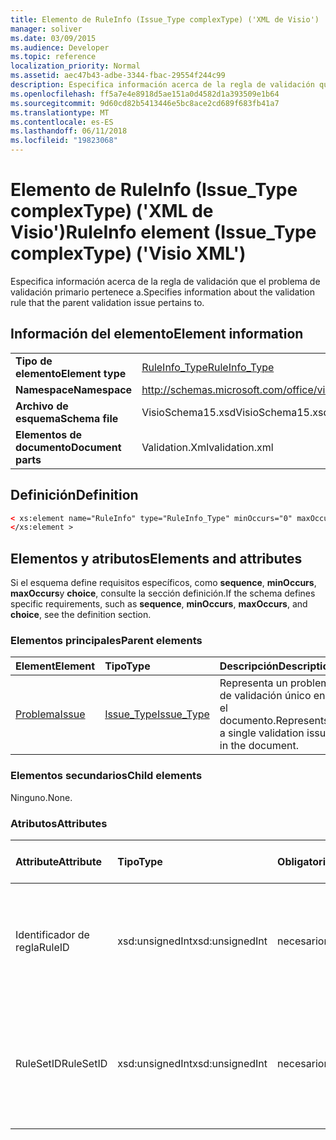```yaml
---
title: Elemento de RuleInfo (Issue_Type complexType) ('XML de Visio')
manager: soliver
ms.date: 03/09/2015
ms.audience: Developer
ms.topic: reference
localization_priority: Normal
ms.assetid: aec47b43-adbe-3344-fbac-29554f244c99
description: Especifica información acerca de la regla de validación que el problema de validación primario pertenece a.
ms.openlocfilehash: ff5a7e4e8918d5ae151a0d4582d1a393509e1b64
ms.sourcegitcommit: 9d60cd82b5413446e5bc8ace2cd689f683fb41a7
ms.translationtype: MT
ms.contentlocale: es-ES
ms.lasthandoff: 06/11/2018
ms.locfileid: "19823068"
---
```

# <a name="ruleinfo-element-issuetype-complextype-visio-xml"></a><span data-ttu-id="8fcac-103">Elemento de RuleInfo (Issue_Type complexType) ('XML de Visio')</span><span class="sxs-lookup"><span data-stu-id="8fcac-103">RuleInfo element (Issue_Type complexType) ('Visio XML')</span></span>

<span data-ttu-id="8fcac-104">Especifica información acerca de la regla de validación que el problema de validación primario pertenece a.</span><span class="sxs-lookup"><span data-stu-id="8fcac-104">Specifies information about the validation rule that the parent validation issue pertains to.</span></span>
  
## <a name="element-information"></a><span data-ttu-id="8fcac-105">Información del elemento</span><span class="sxs-lookup"><span data-stu-id="8fcac-105">Element information</span></span>

|||
|:-----|:-----|
|<span data-ttu-id="8fcac-106">**Tipo de elemento**</span><span class="sxs-lookup"><span data-stu-id="8fcac-106">**Element type**</span></span> <br/> |[<span data-ttu-id="8fcac-107">RuleInfo_Type</span><span class="sxs-lookup"><span data-stu-id="8fcac-107">RuleInfo_Type</span></span>](ruleinfo_type-complextypevisio-xml.md) <br/> |
|<span data-ttu-id="8fcac-108">**Namespace**</span><span class="sxs-lookup"><span data-stu-id="8fcac-108">**Namespace**</span></span> <br/> |http://schemas.microsoft.com/office/visio/2012/main  <br/> |
|<span data-ttu-id="8fcac-109">**Archivo de esquema**</span><span class="sxs-lookup"><span data-stu-id="8fcac-109">**Schema file**</span></span> <br/> |<span data-ttu-id="8fcac-110">VisioSchema15.xsd</span><span class="sxs-lookup"><span data-stu-id="8fcac-110">VisioSchema15.xsd</span></span>  <br/> |
|<span data-ttu-id="8fcac-111">**Elementos de documento**</span><span class="sxs-lookup"><span data-stu-id="8fcac-111">**Document parts**</span></span> <br/> |<span data-ttu-id="8fcac-112">Validation.Xml</span><span class="sxs-lookup"><span data-stu-id="8fcac-112">validation.xml</span></span>  <br/> |
   
## <a name="definition"></a><span data-ttu-id="8fcac-113">Definición</span><span class="sxs-lookup"><span data-stu-id="8fcac-113">Definition</span></span>

```XML
< xs:element name="RuleInfo" type="RuleInfo_Type" minOccurs="0" maxOccurs="1" >
</xs:element >
```

## <a name="elements-and-attributes"></a><span data-ttu-id="8fcac-114">Elementos y atributos</span><span class="sxs-lookup"><span data-stu-id="8fcac-114">Elements and attributes</span></span>

<span data-ttu-id="8fcac-115">Si el esquema define requisitos específicos, como **sequence**, **minOccurs**, **maxOccurs**y **choice**, consulte la sección definición.</span><span class="sxs-lookup"><span data-stu-id="8fcac-115">If the schema defines specific requirements, such as **sequence**, **minOccurs**, **maxOccurs**, and **choice**, see the definition section.</span></span> 
  
### <a name="parent-elements"></a><span data-ttu-id="8fcac-116">Elementos principales</span><span class="sxs-lookup"><span data-stu-id="8fcac-116">Parent elements</span></span>

|<span data-ttu-id="8fcac-117">**Element**</span><span class="sxs-lookup"><span data-stu-id="8fcac-117">**Element**</span></span>|<span data-ttu-id="8fcac-118">**Tipo**</span><span class="sxs-lookup"><span data-stu-id="8fcac-118">**Type**</span></span>|<span data-ttu-id="8fcac-119">**Descripción**</span><span class="sxs-lookup"><span data-stu-id="8fcac-119">**Description**</span></span>|
|:-----|:-----|:-----|
|[<span data-ttu-id="8fcac-120">Problema</span><span class="sxs-lookup"><span data-stu-id="8fcac-120">Issue</span></span>](issue-element-issues_type-complextypevisio-xml.md) <br/> |[<span data-ttu-id="8fcac-121">Issue_Type</span><span class="sxs-lookup"><span data-stu-id="8fcac-121">Issue_Type</span></span>](issue_type-complextypevisio-xml.md) <br/> |<span data-ttu-id="8fcac-122">Representa un problema de validación único en el documento.</span><span class="sxs-lookup"><span data-stu-id="8fcac-122">Represents a single validation issue in the document.</span></span>  <br/> |
   
### <a name="child-elements"></a><span data-ttu-id="8fcac-123">Elementos secundarios</span><span class="sxs-lookup"><span data-stu-id="8fcac-123">Child elements</span></span>

<span data-ttu-id="8fcac-124">Ninguno.</span><span class="sxs-lookup"><span data-stu-id="8fcac-124">None.</span></span>
  
### <a name="attributes"></a><span data-ttu-id="8fcac-125">Atributos</span><span class="sxs-lookup"><span data-stu-id="8fcac-125">Attributes</span></span>

|<span data-ttu-id="8fcac-126">**Attribute**</span><span class="sxs-lookup"><span data-stu-id="8fcac-126">**Attribute**</span></span>|<span data-ttu-id="8fcac-127">**Tipo**</span><span class="sxs-lookup"><span data-stu-id="8fcac-127">**Type**</span></span>|<span data-ttu-id="8fcac-128">**Obligatorio**</span><span class="sxs-lookup"><span data-stu-id="8fcac-128">**Required**</span></span>|<span data-ttu-id="8fcac-129">**Descripción**</span><span class="sxs-lookup"><span data-stu-id="8fcac-129">**Description**</span></span>|<span data-ttu-id="8fcac-130">**Valores posibles**</span><span class="sxs-lookup"><span data-stu-id="8fcac-130">**Possible values**</span></span>|
|:-----|:-----|:-----|:-----|:-----|
|<span data-ttu-id="8fcac-131">Identificador de regla</span><span class="sxs-lookup"><span data-stu-id="8fcac-131">RuleID</span></span>  <br/> |<span data-ttu-id="8fcac-132">xsd:unsignedInt</span><span class="sxs-lookup"><span data-stu-id="8fcac-132">xsd:unsignedInt</span></span>  <br/> |<span data-ttu-id="8fcac-133">necesario</span><span class="sxs-lookup"><span data-stu-id="8fcac-133">required</span></span>  <br/> |<span data-ttu-id="8fcac-134">Especifica el identificador único de la regla de validación que el problema primario pertenece a.</span><span class="sxs-lookup"><span data-stu-id="8fcac-134">Specifies the unique identifier of the validation rule that the parent issue pertains to.</span></span>  <br/> |<span data-ttu-id="8fcac-135">Valores del tipo xsd:unsignedInt.</span><span class="sxs-lookup"><span data-stu-id="8fcac-135">Values of the xsd:unsignedInt type.</span></span>  <br/> |
|<span data-ttu-id="8fcac-136">RuleSetID</span><span class="sxs-lookup"><span data-stu-id="8fcac-136">RuleSetID</span></span>  <br/> |<span data-ttu-id="8fcac-137">xsd:unsignedInt</span><span class="sxs-lookup"><span data-stu-id="8fcac-137">xsd:unsignedInt</span></span>  <br/> |<span data-ttu-id="8fcac-138">necesario</span><span class="sxs-lookup"><span data-stu-id="8fcac-138">required</span></span>  <br/> |<span data-ttu-id="8fcac-139">Especifica el identificador único del conjunto de reglas de validación que el problema primario pertenece a.</span><span class="sxs-lookup"><span data-stu-id="8fcac-139">Specifies the unique identifier of the validation rule set that the parent issue pertains to.</span></span>  <br/> |<span data-ttu-id="8fcac-140">Valores del tipo xsd:unsignedInt.</span><span class="sxs-lookup"><span data-stu-id="8fcac-140">Values of the xsd:unsignedInt type.</span></span>  <br/> |
   

